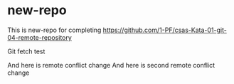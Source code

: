 # new-repo

This is new-repo for completing https://github.com/1-PF/csas-Kata-01-git-04-remote-repository 

Git fetch test

And here is remote conflict change
And here is second remote conflict change
